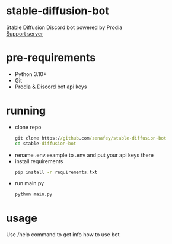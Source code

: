 # stable-diffusion-bot
Stable Diffusion Discord bot powered by Prodia\
[Support server](https://discord.gg/7NbzdD6qg8)

# pre-requirements
- Python 3.10+
- Git
- Prodia & Discord bot api keys

# running
- clone repo
  ```cmd 
  git clone https://github.com/zenafey/stable-diffusion-bot
  cd stable-diffusion-bot
  ```
- rename .env.example to .env and put your api keys there
- install requirements
  ```cmd
  pip install -r requirements.txt
  ```
- run main.py
  ```cmd
  python main.py
  ```

# usage
Use /help command to get info how to use bot
